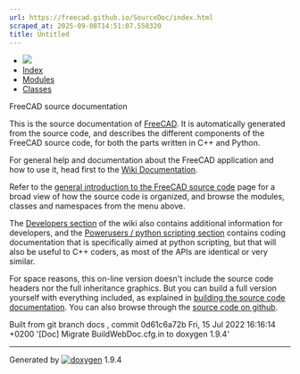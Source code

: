 ```yaml
---
url: https://freecad.github.io/SourceDoc/index.html
scraped_at: 2025-09-08T14:51:07.558320
title: Untitled
---
```


  * [ ![](https://www.freecad.org/svg/logo-freecad.svg) ](https://freecadweb.org "FreeCAD")
  * [Index](index.html "Index")
  * [Modules](modules.html "Modules list")
  * [Classes](annotated.html "Annotated list")

FreeCAD source documentation

This is the source documentation of [FreeCAD](https://www.freecadweb.org). It
is automatically generated from the source code, and describes the different
components of the FreeCAD source code, for both the parts written in C++ and
Python.

For general help and documentation about the FreeCAD application and how to
use it, head first to the [Wiki
Documentation](https://www.freecadweb.org/wiki).

Refer to the [general introduction to the FreeCAD source
code](https://www.freecadweb.org/wiki/The_FreeCAD_source_code) page for a
broad view of how the source code is organized, and browse the modules,
classes and namespaces from the menu above.

The [Developers section](https://www.freecadweb.org/wiki/Developer_hub) of the
wiki also contains additional information for developers, and the [Powerusers
/ python scripting section](https://www.freecadweb.org/wiki/Power_users_hub)
contains coding documentation that is specifically aimed at python scripting,
but that will also be useful to C++ coders, as most of the APIs are identical
or very similar.

For space reasons, this on-line version doesn't include the source code
headers nor the full inheritance graphics. But you can build a full version
yourself with everything included, as explained in [building the source code
documentation](https://freecadweb.org/wiki/Source_documentation). You can also
browse through the [source code on
github](https://github.com/FreeCAD/FreeCAD).

Built from git branch docs , commit 0d61c6a72b Fri, 15 Jul 2022 16:16:14 +0200
'[Doc] Migrate BuildWebDoc.cfg.in to doxygen 1.9.4'

* * *

Generated by [![doxygen](doxygen.svg)](https://www.doxygen.org/index.html)
1.9.4

